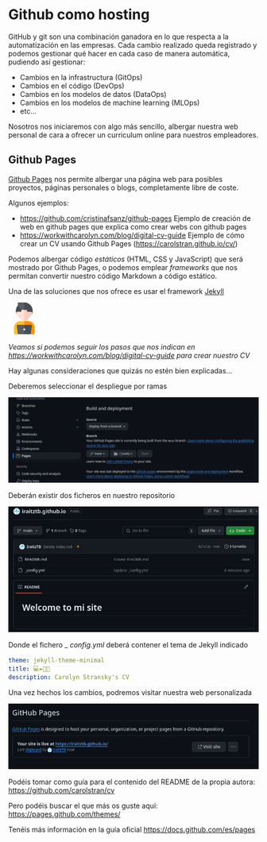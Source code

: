 # Github como hosting

GitHub y git son una combinación ganadora en lo que respecta a la automatización en las empresas. Cada cambio realizado queda registrado y podemos gestionar qué hacer en cada caso de manera automática, pudiendo así gestionar:

* Cambios en la infrastructura (GitOps)
* Cambios en el código (DevOps)
* Cambios en los modelos de datos (DataOps)
* Cambios en los modelos de machine learning (MLOps)
* etc...

Nosotros nos iniciaremos con algo más sencillo, albergar nuestra web personal de cara a ofrecer un curriculum online para nuestros empleadores.

## Github Pages

[Github Pages](https://pages.github.com/) nos permite albergar una página web para posibles proyectos, páginas personales o blogs, completamente libre de coste.

Algunos ejemplos:
* https://github.com/cristinafsanz/github-pages Ejemplo de creación de web en github pages que explica como crear webs con github pages
* https://workwithcarolyn.com/blog/digital-cv-guide Ejemplo de cómo crear un CV usando Github Pages (https://carolstran.github.io/cv/)

Podemos albergar código _estáticos_ (HTML, CSS y JavaScript) que será mostrado por Github Pages, o podemos emplear _frameworks_ que nos permitan convertir nuestro código Markdown a código estático.

Una de las soluciones que nos ofrece es usar el framework [Jekyll](https://jekyllrb.com/)

![ejercicio](./img/ejercicio.png)

_Veamos si podemos seguir los pasos que nos indican en https://workwithcarolyn.com/blog/digital-cv-guide para crear nuestro CV_

Hay algunas consideraciones que quizás no estén bien explicadas...

Deberemos seleccionar el despliegue por ramas

![](./img/branch-jekyll.png)

Deberán existir dos ficheros en nuestro repositorio

![](./img/ficheros.png)

Donde el fichero _ _config.yml_ deberá contener el tema de Jekyll indicado

```yaml
theme: jekyll-theme-minimal
title: 💻✒️📄🌟
description: Carolyn Stransky's CV
```

Una vez hechos los cambios, podremos visitar nuestra web personalizada

![](./img/deployed.png)

Podéis tomar como guía para el contenido del README de la propia autora: https://github.com/carolstran/cv

Pero podéis buscar el que más os guste aquí: https://pages.github.com/themes/

Tenéis más información en la guía oficial https://docs.github.com/es/pages